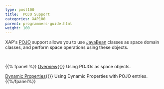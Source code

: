 ```yaml
---
type: post100
title:  POJO Support
categories: XAP100
parent: programmers-guide.html
weight: 100
---
```



XAP's [POJO](http://en.wikipedia.org/wiki/Plain_Old_Java_Object) support allows you to use [JavaBean](http://docs.oracle.com/javase/tutorial/javabeans/) classes as space domain classes, and perform space operations using these objects.



<br>


{{% fpanel %}}
[Overview](./pojo-support.html){{<wbr>}}
Using POJOs as space objects.

[Dynamic Properties](./dynamic-properties.html){{<wbr>}}
Using Dynamic Properties with POJO entries.
{{%/fpanel%}}

